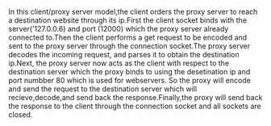 In this client/proxy server model,the client orders the proxy server to reach a destination website through its ip.First the client socket binds with the server('127.0.0.6) and port (12000) which the proxy server already connected to.Then the client performs a get request to be encoded and sent to the proxy server through the connection socket.The proxy server decodes the incoming request, and parses it to obtain the destination ip.Next, the proxy server now acts as the client with respect to the destination server which the proxy binds to using the desetination ip and port numbber 80 which is used for webservers. So the proxy will encode and send the request to the destination server which will recieve,decode,and send back the response.Finally,the proxy will send back the response to the client through the connection socket and all sockets are closed.
